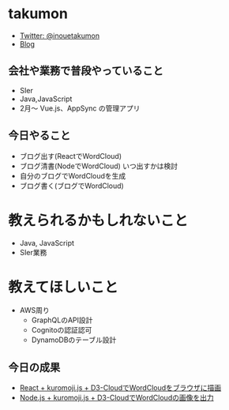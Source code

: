 # takumon
* [Twitter: @inouetakumon](https://twitter.com/inouetakumon?lang=ja)
* [Blog](https://takumon.com)

## 会社や業務で普段やっていること
* SIer
* Java,JavaScript
* 2月～ Vue.js、AppSync の管理アプリ

## 今日やること

* ブログ出す(ReactでWordCloud)
* ブログ清書(NodeでWordCloud) いつ出すかは検討
* 自分のブログでWordCloudを生成
* ブログ書く(ブログでWordCloud)

# 教えられるかもしれないこと
* Java, JavaScript
* SIer業務

# 教えてほしいこと

* AWS周り
  * GraphQLのAPI設計
  * Cognitoの認証認可
  * DynamoDBのテーブル設計

## 今日の成果

* [React + kuromoji.js + D3-CloudでWordCloudをブラウザに描画](https://takumon.com/wordcloud-with-kuromoji-d3cloud-react)
* [Node.js + kuromoji.js + D3-CloudでWordCloudの画像を出力](https://takumon.com/wordcloud-with-kuromoji-d3cloud-nodejs)
